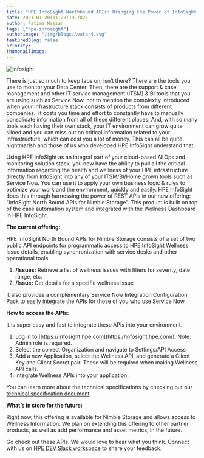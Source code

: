 ```yaml
---
title: "HPE InfoSight Northbound APIs: Bringing the Power of InfoSight Home"
date: 2021-01-20T11:20:19.782Z
author: Fatima Hassan 
tags: ["hpe-infosight"]
authorimage: "/img/blogs/Avatar4.svg"
featuredBlog: false
priority:
thumbnailimage:
---
```

![infosight](https://hpe-developer-portal.s3.amazonaws.com/uploads/media/2020/12/infosight-1611162508158.jpg)

There is just so much to keep tabs on, isn’t there? There are the tools you use to monitor your Data Center. Then, there are the support & case management and other IT service management (ITSM) & BI tools that you are using such as Service Now, not to mention the complexity introduced when your infrastructure stack consists of products from different companies.  It costs you time and effort to constantly have to manually consolidate information from all of these different places. And, with so many tools each having their own stack, your IT environment can grow quite siloed and you can miss out on critical information related to your infrastructure, which can cost you a lot of money. This can all be quite nightmarish and those of us who developed HPE InfoSight understand that.

Using HPE InfoSight as an integral part of your cloud-based AI Ops and monitoring solution stack, you now have the ability to pull all the critical information regarding the health and wellness of your HPE infrastructure directly from InfoSight into any of your ITSM/BI/Home grown tools such as Service Now. You can use it to apply your own business logic & rules to optimize your work and the environment, quickly and easily. HPE InfoSight does this through harnessing the power of REST APIs in our new offering: “InfoSight North Bound APIs for Nimble Storage”. This product is built on top of the case automation system and integrated with the Wellness Dashboard in HPE InfoSight.

**The current offering:**

HPE InfoSight North Bound APIs for Nimble Storage consists of a set of two public API endpoints for programmatic access to HPE InfoSight Wellness Issue details, enabling synchronization with service desks and other operational tools. 

1. **/Issues:** Retrieve a list of wellness issues with filters for severity, date range, etc.
2. **/Issue:** Get details for a specific wellness issue

It also provides a complementary Service Now Integration Configuration Pack to easily integrate the APIs for those of you who use Service Now. 

**How to access the APIs:**

It is super easy and fast to integrate these APIs into your environment.

1. Log in to [https://infosight.hpe.com](https://infosight.hpe.com/). Note: Admin role is required.
2. Select the correct Organization and navigate to Settings/API Access
3. Add a new Application, select the Wellness API, and generate a Client Key and Client Secret pair. These will be required when making Wellness API calls.
4. Integrate Wellness APIs into your application.

You can learn more about the technical specifications by checking out our [technical specification document](https://infosight.hpe.com/InfoSight/media/cms/active/public/pubs_HPE_infosight_wellness_spec.pdf).

**What’s in store for the future:**

Right now, this offering is available for Nimble Storage and allows access to Wellness Information. We plan on extending this offering to other partner products, as well as add performance and asset metrics, in the future.

Go check out these APIs. We would love to hear what you think. Connect with us on [HPE DEV Slack workspace](https://app.slack.com/client/T5SNJCC7K/GLWKH9CG5) to share your feedback.